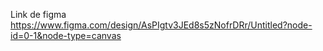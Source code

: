 
Link de figma https://www.figma.com/design/AsPIgtv3JEd8s5zNofrDRr/Untitled?node-id=0-1&node-type=canvas
